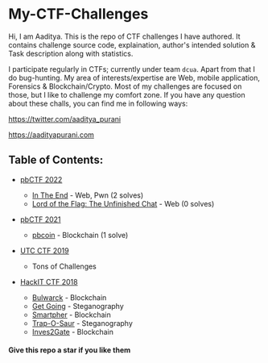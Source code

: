 # My-CTF-Challenges

Hi, I am Aaditya. This is the repo of CTF challenges I have authored. It contains challenge source code, explaination, author's intended solution & Task description along with statistics.

I participate regularly in CTFs; currently under team `dcua`. Apart from that I do bug-hunting. My area of interests/expertise are Web, mobile application, Forensics & Blockchain/Crypto. Most of my challenges are focused on those, but I like to challenge my comfort zone. If you have any question about these challs, you can find me in following ways:

https://twitter.com/aaditya_purani

https://aadityapurani.com


## Table of Contents:

* [pbCTF 2022]()
   * [In The End](/) - Web, Pwn (2 solves)
   * [Lord of the Flag: The Unfinished Chat](https://github.com/perfectblue/pbCTF-2021-challs/tree/master/web/pbchat) - Web (0 solves)

* [pbCTF 2021]()
    * [pbcoin](https://gist.github.com/aadityapurani/9cdec7360701c34d3ae2fdc1d1d7a0b4) - Blockchain (1 solve)

* [UTC CTF 2019]()
    * Tons of Challenges

* [HackIT CTF 2018]()
    * [Bulwarck](/Bulwarck) - Blockchain
    * [Get Going](/Get%20Going) - Steganography
    * [Smartpher](/Smartpher) - Blockchain
    * [Trap-O-Saur](/TrapOSaur) - Steganography
    * [Inves2Gate](/Inves2Gate)  - Blockchain


#### Give this repo a star if you like them
